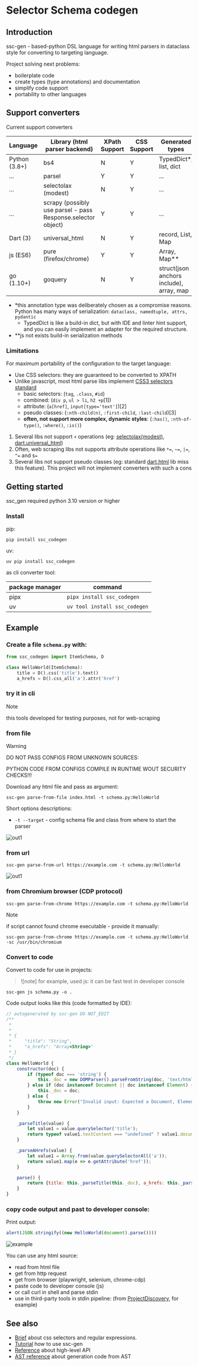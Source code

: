 # Selector Schema codegen

## Introduction

ssc-gen - based-python DSL language for writing html parsers in dataclass style for converting to targeting language.

Project solving next problems:

- boilerplate code
- create types (type annotations) and documentation 
- simplify code support
- portability to other languages

## Support converters

Current support converters


| Language      | Library (html parser backend)                                | XPath Support | CSS Support | Generated types                          | Code formatter |
|---------------|--------------------------------------------------------------|---------------|-------------|------------------------------------------|----------------|
| Python (3.8+) | bs4                                                          | N             | Y           | TypedDict*, list, dict                   | ruff           |
| ...           | parsel                                                       | Y             | Y           | ...                                      | -              |
| ...           | selectolax (modest)                                          | N             | Y           | ...                                      | -              |
| ...           | scrapy (possibly use parsel - pass Response.selector object) | Y             | Y           | ...                                      | -              |
| Dart (3)      | universal_html                                               | N             | Y           | record, List, Map                        | dart format    |
| js (ES6)      | pure (firefox/chrome)                                        | Y             | Y           | Array, Map**                             | -              |
| go (1.10+)    | goquery                                                      | N             | Y           | struct(json anchors include), array, map | gofmt          |

- *this annotation type was deliberately chosen as a compromise reasons. 
Python has many ways of serialization: `dataclass, namedtuple, attrs, pydantic`
  - TypedDict is like a build-in dict, but with IDE and linter hint support, and you can easily implement an adapter for the required structure.
- **js not exists build-in serialization methods

### Limitations

For maximum portability of the configuration to the target language:

- Use CSS selectors: they are guaranteed to be converted to XPATH
- Unlike javascript, most html parse libs implement [CSS3 selectors standard](https://www.w3.org/TR/selectors-3/)
  - basic selectors: (`tag`, `.class`, `#id`)
  - combined: (`div p`, `ul > li`, `h2 +p`\[1])
  - attribute: (`a[href]`, `input[type='text']`)\[2]
  - pseudo classes: (`:nth-child(n)`, `:first-child`, `:last-child`)\[3]
  - **often, not support more complex, dynamic styles**: (`:has()`, `:nth-of-type()`, `:where()`, `:is()`)

1. Several libs not support `+` operations (eg: [selectolax(modest)](https://github.com/rushter/selectolax), [dart.universal_html](https://pub.dev/packages/universal_html))
2. Often, web scraping libs not supports attribute operations like `*=`, `~=`, `|=`, `^=` and `$=`
3. Several libs not support pseudo classes (eg: standard [dart.html](https://dart.dev/libraries/dart-html) lib miss this feature). 
This project will not implement converters with such a cons

## Getting started

ssc_gen required python 3.10 version or higher

### Install

pip:

```shell
pip install ssc_codegen
```

uv:

```shell
uv pip install ssc_codegen
```

as cli converter tool:

| package manager | command                       |
|-----------------|-------------------------------|
| pipx            | `pipx install ssc_codegen`    |
| uv              | `uv tool install ssc_codegen` |

## Example

### Create a file `schema.py` with:

```python
from ssc_codegen import ItemSchema, D

class HelloWorld(ItemSchema):
    title = D().css('title').text()
    a_hrefs = D().css_all('a').attr('href')
```

### try it in cli

>[!note]
> this tools developed for testing purposes, not for web-scraping

### from file

>[!warning]
> DO NOT PASS CONFIGS FROM UNKNOWN SOURCES: 
> 
> PYTHON CODE FROM CONFIGS COMPILE IN RUNTIME WOUT SECURITY CHECKS!!!

Download any html file and pass as argument:

```shell
ssc-gen parse-from-file index.html -t schema.py:HelloWorld  
```

Short options descriptions:

- `-t --target` - config schema file and class from where to start the parser

![out1](docs/assets/parse_from_file.gif)

### from url

```shell
ssc-gen parse-from-url https://example.com -t schema.py:HelloWorld  
```

![out1](docs/assets/parse_from_url.gif)
### from Chromium browser (CDP protocol)


```shell
ssc-gen parse-from-chrome https://example.com -t schema.py:HelloWorld
```

>[!note]
> if script cannot found chrome executable - provide it manually:

```shell
ssc-gen parse-from-chrome https://example.com -t schema.py:HelloWorld -sc /usr/bin/chromium
```


### Convert to code

Convert to code for use in projects:

>![note]
> for example, used js: it can be fast test in developer console


```shell
ssc-gen js schema.py -o .
```

Code output looks like this (code formatted by IDE):

```javascript
// autogenerated by ssc-gen DO NOT_EDIT
/**
 *
 *
 * {
 *     "title": "String",
 *     "a_hrefs": "Array<String>"
 * }
 */
class HelloWorld {
    constructor(doc) {
        if (typeof doc === 'string') {
            this._doc = new DOMParser().parseFromString(doc, 'text/html');
        } else if (doc instanceof Document || doc instanceof Element) {
            this._doc = doc;
        } else {
            throw new Error("Invalid input: Expected a Document, Element, or string");
        }
    }

    _parseTitle(value) {
        let value1 = value.querySelector('title');
        return typeof value1.textContent === "undefined" ? value1.documentElement.textContent : value1.textContent;
    }

    _parseAHrefs(value) {
        let value1 = Array.from(value.querySelectorAll('a'));
        return value1.map(e => e.getAttribute('href'));
    }

    parse() {
        return {title: this._parseTitle(this._doc), a_hrefs: this._parseAHrefs(this._doc)};
    }
}
```

### copy code output and past to developer console:

Print output:

```javascript
alert(JSON.stringify((new HelloWorld(document).parse())))
```

![example](docs/assets/example.png)


You can use any html source:

- read from html file
- get from http request
- get from browser (playwright, selenium, chrome-cdp)
- paste code to developer console (js)
- or call curl in shell and parse stdin
- use in third-party tools in stdin pipeline: 
(from [ProjectDiscovery](https://github.com/projectdiscovery), for example)


## See also
- [Brief](docs/brief.md) about css selectors and regular expressions.
- [Tutorial](docs/tutorial.md) how to use ssc-gen
- [Reference](docs/reference.md) about high-level API
- [AST reference](docs/ast_reference.md) about generation code from AST